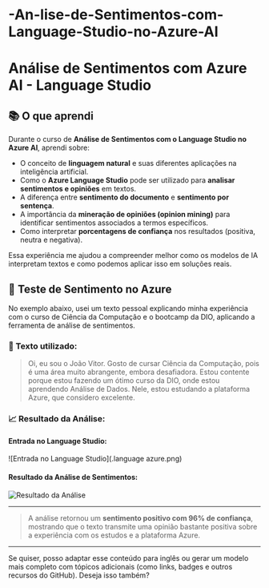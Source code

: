 # -An-lise-de-Sentimentos-com-Language-Studio-no-Azure-AI

# Análise de Sentimentos com Azure AI - Language Studio

## 📚 O que aprendi

Durante o curso de **Análise de Sentimentos com o Language Studio no Azure AI**, aprendi sobre:

- O conceito de **linguagem natural** e suas diferentes aplicações na inteligência artificial.
- Como o **Azure Language Studio** pode ser utilizado para **analisar sentimentos e opiniões** em textos.
- A diferença entre **sentimento do documento** e **sentimento por sentença**.
- A importância da **mineração de opiniões (opinion mining)** para identificar sentimentos associados a termos específicos.
- Como interpretar **porcentagens de confiança** nos resultados (positiva, neutra e negativa).

Essa experiência me ajudou a compreender melhor como os modelos de IA interpretam textos e como podemos aplicar isso em soluções reais.

## 💬 Teste de Sentimento no Azure

No exemplo abaixo, usei um texto pessoal explicando minha experiência com o curso de Ciência da Computação e o bootcamp da DIO, aplicando a ferramenta de análise de sentimentos.

### 🔽 Texto utilizado:

> Oi, eu sou o João Vitor. Gosto de cursar Ciência da Computação, pois é uma área muito abrangente, embora desafiadora. Estou contente porque estou fazendo um ótimo curso da DIO, onde estou aprendendo Análise de Dados. Nele, estou estudando a plataforma Azure, que considero excelente.

### 📈 Resultado da Análise:

#### Entrada no Language Studio:

![Entrada no Language Studio](.language azure.png)

#### Resultado da Análise de Sentimentos:

![Resultado da Análise](./textofala.png)

---

> A análise retornou um **sentimento positivo com 96% de confiança**, mostrando que o texto transmite uma opinião bastante positiva sobre a experiência com os estudos e a plataforma Azure.

---

Se quiser, posso adaptar esse conteúdo para inglês ou gerar um modelo mais completo com tópicos adicionais (como links, badges e outros recursos do GitHub). Deseja isso também?
